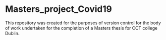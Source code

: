 # Masters_project_Covid19
This repository was created for the purposes of version control for the body of work undertaken for the completion of a Masters thesis for CCT college Dublin.
